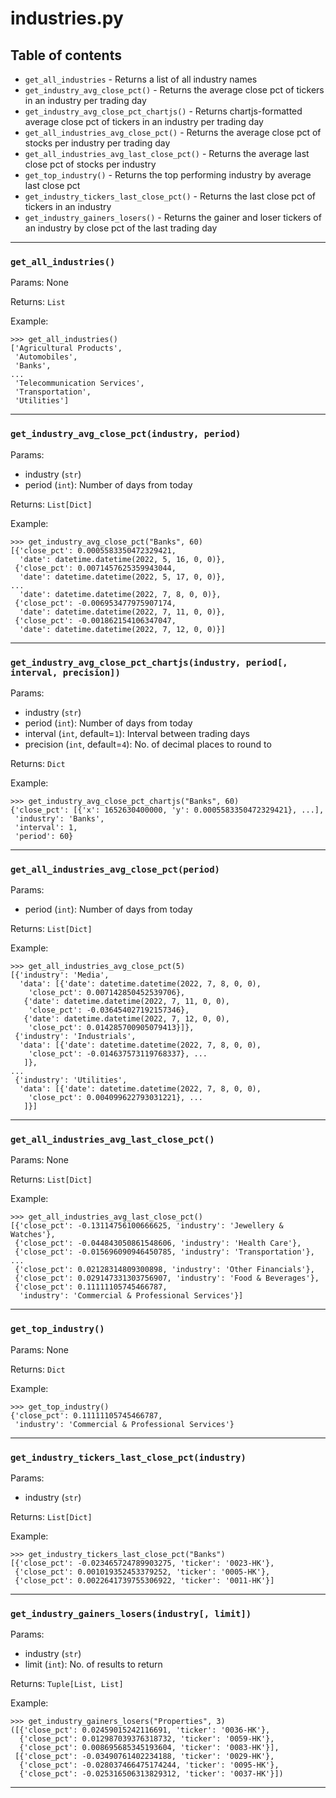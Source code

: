 # industries.py
## Table of contents
- `get_all_industries` - Returns a list of all industry names
- `get_industry_avg_close_pct()` - Returns the average close pct of tickers in an industry per trading day
- `get_industry_avg_close_pct_chartjs()` - Returns chartjs-formatted average close pct of tickers in an industry per trading day
- `get_all_industries_avg_close_pct()` - Returns the average close pct of stocks per industry per trading day
- `get_all_industries_avg_last_close_pct()` - Returns the average last close pct of stocks per industry
- `get_top_industry()` - Returns the top performing industry by average last close pct
- `get_industry_tickers_last_close_pct()` - Returns the last close pct of tickers in an industry
- `get_industry_gainers_losers()` - Returns the gainer and loser tickers of an industry by close pct of the last trading day

---
### `get_all_industries()`
Params: None

Returns: `List`

Example:
```
>>> get_all_industries()
['Agricultural Products',
 'Automobiles',
 'Banks',
...
 'Telecommunication Services',
 'Transportation',
 'Utilities']
```

---
### `get_industry_avg_close_pct(industry, period)`
Params:
* industry (`str`)
* period (`int`): Number of days from today

Returns: `List[Dict]`

Example:
```
>>> get_industry_avg_close_pct("Banks", 60)
[{'close_pct': 0.0005583350472329421,
  'date': datetime.datetime(2022, 5, 16, 0, 0)},
 {'close_pct': 0.0071457625359943044,
  'date': datetime.datetime(2022, 5, 17, 0, 0)},
...
  'date': datetime.datetime(2022, 7, 8, 0, 0)},
 {'close_pct': -0.006953477975907174,
  'date': datetime.datetime(2022, 7, 11, 0, 0)},
 {'close_pct': -0.001862154106347047,
  'date': datetime.datetime(2022, 7, 12, 0, 0)}]
```

---
### `get_industry_avg_close_pct_chartjs(industry, period[, interval, precision])`
Params:
* industry (`str`)
* period (`int`): Number of days from today
* interval (`int`, default=`1`): Interval between trading days
* precision (`int`, default=`4`): No. of decimal places to round to

Returns: `Dict`

Example:
```
>>> get_industry_avg_close_pct_chartjs("Banks", 60)
{'close_pct': [{'x': 1652630400000, 'y': 0.0005583350472329421}, ...],
 'industry': 'Banks',
 'interval': 1,
 'period': 60}
```

---
### `get_all_industries_avg_close_pct(period)`
Params:
* period (`int`): Number of days from today

Returns: `List[Dict]`

Example:
```
>>> get_all_industries_avg_close_pct(5)
[{'industry': 'Media',
  'data': [{'date': datetime.datetime(2022, 7, 8, 0, 0),
    'close_pct': 0.007142850452539706},
   {'date': datetime.datetime(2022, 7, 11, 0, 0),
    'close_pct': -0.036454027192157346},
   {'date': datetime.datetime(2022, 7, 12, 0, 0),
    'close_pct': 0.014285700905079413}]},
 {'industry': 'Industrials',
  'data': [{'date': datetime.datetime(2022, 7, 8, 0, 0),
    'close_pct': -0.014637573119768337}, ...
   ]},
...
 {'industry': 'Utilities',
  'data': [{'date': datetime.datetime(2022, 7, 8, 0, 0),
    'close_pct': 0.004099622793031221}, ...
   ]}]
```

---
### `get_all_industries_avg_last_close_pct()`
Params: None

Returns: `List[Dict]`

Example:
```
>>> get_all_industries_avg_last_close_pct()
[{'close_pct': -0.13114756100666625, 'industry': 'Jewellery & Watches'},
 {'close_pct': -0.044843050861548606, 'industry': 'Health Care'},
 {'close_pct': -0.015696090946450785, 'industry': 'Transportation'},
...
 {'close_pct': 0.02128314809300898, 'industry': 'Other Financials'},
 {'close_pct': 0.029147331303756907, 'industry': 'Food & Beverages'},
 {'close_pct': 0.11111105745466787,
  'industry': 'Commercial & Professional Services'}]
```

---
### `get_top_industry()`
Params: None

Returns: `Dict`

Example:
```
>>> get_top_industry()
{'close_pct': 0.11111105745466787,
 'industry': 'Commercial & Professional Services'}
```

---
### `get_industry_tickers_last_close_pct(industry)`
Params:
* industry (`str`)

Returns: `List[Dict]`

Example:
```
>>> get_industry_tickers_last_close_pct("Banks")
[{'close_pct': -0.023465724789903275, 'ticker': '0023-HK'},
 {'close_pct': 0.001019352453379252, 'ticker': '0005-HK'},
 {'close_pct': 0.0022641739755306922, 'ticker': '0011-HK'}]
```

---
### `get_industry_gainers_losers(industry[, limit])`
Params:
* industry (`str`)
* limit (`int`): No. of results to return

Returns: `Tuple[List, List]`

Example: 
```
>>> get_industry_gainers_losers("Properties", 3)
([{'close_pct': 0.02459015242116691, 'ticker': '0036-HK'},
  {'close_pct': 0.012987039376318732, 'ticker': '0059-HK'},
  {'close_pct': 0.008695685345193604, 'ticker': '0083-HK'}],
 [{'close_pct': -0.03490761402234188, 'ticker': '0029-HK'},
  {'close_pct': -0.028037466475174244, 'ticker': '0095-HK'},
  {'close_pct': -0.025316506313829312, 'ticker': '0037-HK'}])
```

---
